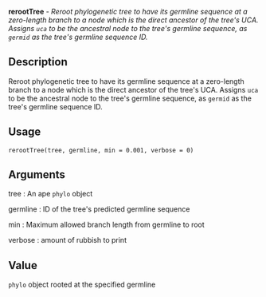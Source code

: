 **rerootTree** - *Reroot phylogenetic tree to have its germline sequence at a zero-length branch 
to a node which is the direct ancestor of the tree's UCA. Assigns `uca`
to be the ancestral node to the tree's germline sequence, as `germid` as
the tree's germline sequence ID.*

Description
--------------------

Reroot phylogenetic tree to have its germline sequence at a zero-length branch 
to a node which is the direct ancestor of the tree's UCA. Assigns `uca`
to be the ancestral node to the tree's germline sequence, as `germid` as
the tree's germline sequence ID.


Usage
--------------------
```
rerootTree(tree, germline, min = 0.001, verbose = 0)
```

Arguments
-------------------

tree
:   An ape `phylo` object

germline
:   ID of the tree's predicted germline sequence

min
:   Maximum allowed branch length from germline to root

verbose
:   amount of rubbish to print




Value
-------------------

`phylo` object rooted at the specified germline









